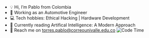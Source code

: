 - 💡 Hi, I’m Pablo from Colombia
- 🚗 Working as an Automotive Engineer
- 💻 Tech hobbies: Ethical Hacking | Hardware Development
- 📗 Currently reading Artifical Intelligence: A Modern Approach
- 📧 Reach me on torres.pablo@correounivalle.edu.co
![Code Time](https://img.shields.io/endpoint?style=flat&url=https://codetime-api.datreks.com/badge/2046?logoColor=white%26project=%26recentMS=0%26showProject=false)